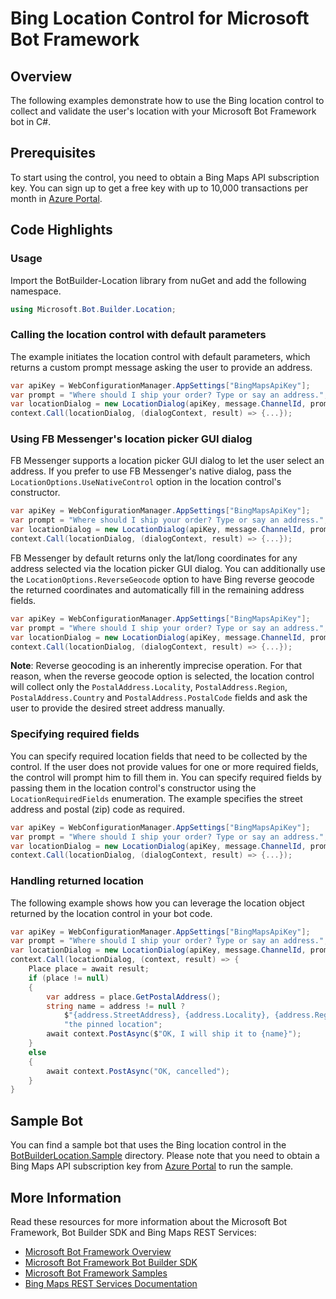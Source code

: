 # Bing Location Control for Microsoft Bot Framework

## Overview
The following examples demonstrate how to use the Bing location control to collect and validate the user's location with your Microsoft Bot Framework bot in C#. 

## Prerequisites
To start using the control, you need to obtain a Bing Maps API subscription key. You can sign up to get a free key with up to 10,000 transactions per month in [Azure Portal](https://azure.microsoft.com/en-us/marketplace/partners/bingmaps/mapapis/).

## Code Highlights

### Usage
Import the BotBuilder-Location library from nuGet and add the following namespace. 

````C#
using Microsoft.Bot.Builder.Location;
````

### Calling the location control with default parameters
The example initiates the location control with default parameters, which returns a custom prompt message asking the user to provide an address. 

````C#
var apiKey = WebConfigurationManager.AppSettings["BingMapsApiKey"];
var prompt = "Where should I ship your order? Type or say an address.";
var locationDialog = new LocationDialog(apiKey, message.ChannelId, prompt);
context.Call(locationDialog, (dialogContext, result) => {...});
````

### Using FB Messenger's location picker GUI dialog 
FB Messenger supports a location picker GUI dialog to let the user select an address. If you prefer to use FB Messenger's native dialog,  pass the `LocationOptions.UseNativeControl` option in the location control's constructor.  

````C#
var apiKey = WebConfigurationManager.AppSettings["BingMapsApiKey"];
var prompt = "Where should I ship your order? Type or say an address.";
var locationDialog = new LocationDialog(apiKey, message.ChannelId, prompt, LocationOptions.UseNativeControl);
context.Call(locationDialog, (dialogContext, result) => {...});
````

FB Messenger by default returns only the lat/long coordinates for any address selected via the location picker GUI dialog. You can additionally use the `LocationOptions.ReverseGeocode` option to have Bing reverse geocode the returned coordinates and automatically fill in the remaining address fields. 

````C#
var apiKey = WebConfigurationManager.AppSettings["BingMapsApiKey"];
var prompt = "Where should I ship your order? Type or say an address.";
var locationDialog = new LocationDialog(apiKey, message.ChannelId, prompt, LocationOptions.UseNativeControl | LocationOptions.ReverseGeocode);
context.Call(locationDialog, (dialogContext, result) => {...});
````

**Note**: Reverse geocoding is an inherently imprecise operation. For that reason, when the reverse geocode option is selected, the location control will collect only the `PostalAddress.Locality`, `PostalAddress.Region`, `PostalAddress.Country` and `PostalAddress.PostalCode` fields and ask the user to provide the desired street address manually. 

### Specifying required fields 
You can specify required location fields that need to be collected by the control. If the user does not provide values for one or more required fields, the control will prompt him to fill them in. You can specify required fields by passing them in the location control's constructor using the `LocationRequiredFields` enumeration. The example specifies the street address and postal (zip) code as required. 

````C#
var apiKey = WebConfigurationManager.AppSettings["BingMapsApiKey"];
var prompt = "Where should I ship your order? Type or say an address.";
var locationDialog = new LocationDialog(apiKey, message.ChannelId, prompt, LocationOptions.None, LocationRequiredFields.StreetAddress | LocationRequiredFields.PostalCode);
context.Call(locationDialog, (dialogContext, result) => {...});
````

### Handling returned location
The following example shows how you can leverage the location object returned by the location control in your bot code. 

````C#
var apiKey = WebConfigurationManager.AppSettings["BingMapsApiKey"];
var prompt = "Where should I ship your order? Type or say an address.";
var locationDialog = new LocationDialog(apiKey, message.ChannelId, prompt, LocationOptions.None, LocationRequiredFields.StreetAddress | LocationRequiredFields.PostalCode);
context.Call(locationDialog, (context, result) => {
    Place place = await result;
    if (place != null)
    {
        var address = place.GetPostalAddress();
        string name = address != null ?
            $"{address.StreetAddress}, {address.Locality}, {address.Region}, {address.Country} ({address.PostalCode})" :
            "the pinned location";
        await context.PostAsync($"OK, I will ship it to {name}");
    }
    else
    {
        await context.PostAsync("OK, cancelled");
    }
}
````

## Sample Bot
You can find a sample bot that uses the Bing location control in the [BotBuilderLocation.Sample](BotBuilderLocation.Sample) directory. Please note that you need to obtain a Bing Maps API subscription key from [Azure Portal](https://azure.microsoft.com/en-us/marketplace/partners/bingmaps/mapapis/) to run the sample.

## More Information
Read these resources for more information about the Microsoft Bot Framework, Bot Builder SDK and Bing Maps REST Services:

* [Microsoft Bot Framework Overview](https://docs.botframework.com/en-us/)
* [Microsoft Bot Framework Bot Builder SDK](https://github.com/Microsoft/BotBuilder)
* [Microsoft Bot Framework Samples](https://github.com/Microsoft/BotBuilder-Samples)
* [Bing Maps REST Services Documentation](https://msdn.microsoft.com/en-us/library/ff701713.aspx)
